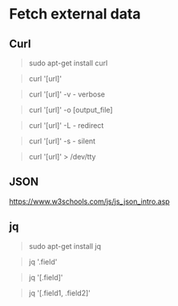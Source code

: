 # Fetch external data

## Curl
> sudo apt-get install curl

> curl '[url]'

> curl '[url]' -v - verbose

> curl '[url]' -o [output_file]

> curl '[url]' -L - redirect

> curl '[url]' -s - silent

> curl '[url]' > /dev/tty

## JSON

https://www.w3schools.com/js/js_json_intro.asp

## jq
> sudo apt-get install jq

> jq '.field'

> jq '[.field]'

> jq '[.field1, .field2]'
